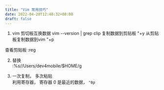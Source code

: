 ```yaml
---
title: "Vim 常用技巧"
date: 2022-04-28T12:40:32+08:00
draft: false
---
```

1. vim 剪切板互换数据
	vim --version | grep clip
复制数据到剪贴板	"+y 
从剪贴板复制数据到vim  "+p

查看剪贴板 :reg

2. 替换  
:%s/\/Users\/dev4mobile/$HOME/g

3. 一次复制， 多次粘贴  
利用寄存器， 寄存器 0 是最近的数据， `"0p`

